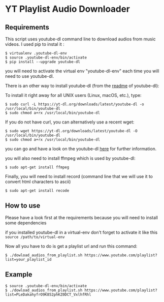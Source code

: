 # YT Playlist Audio Downloader
## Requirements
This script uses youtube-dl command line to download audios from music videos. I used pip to instal it :
```
$ virtualenv .youtube-dl-env
$ source .youtube-dl-env/bin/activate
$ pip install --upgrade youtube-dl
```
you will need to activate the virtual env "youtube-dl-env" each time you will need to use youtube-dl. 

There is an other way to install youtube-dl (from the [readme](https://github.com/rg3/youtube-dl/blob/master/README.md) of youtube-dl):

To install it right away for all UNIX users (Linux, macOS, etc.), type:

```
$ sudo curl -L https://yt-dl.org/downloads/latest/youtube-dl -o /usr/local/bin/youtube-dl
$ sudo chmod a+rx /usr/local/bin/youtube-dl
```

If you do not have curl, you can alternatively use a recent wget:
```
$ sudo wget https://yt-dl.org/downloads/latest/youtube-dl -O /usr/local/bin/youtube-dl
$ sudo chmod a+rx /usr/local/bin/youtube-dl
```

you can go and have a look on the youtube-dl [here](https://github.com/rg3/youtube-dl) for further information.

you will also need to install ffmpeg which is used by youtube-dl:
```
$ sudo apt-get install ffmpeg
```

Finally, you will need to install record (command line that we will use it to convert html characters to ascii)

```
$ sudo apt-get install recode
```

## How to use 
Please have a look first at the requirements because you will need to install some dependencies 

if you installed youtube-dl in a virtual-env don't forget to activate it like this ``` source /path/to/virtual-env```

Now all you have to do is get a playlist url and run this command:
```
$ ./dowload_audios_from_playlist.sh https://www.youtube.com/playlist?list=your_playlist_id
```
## Example

```
$ source .youtube-dl-env/bin/activate
$ ./dowload_audios_from_playlist.sh https://www.youtube.com/playlist?list=PLeDakahyfrO9K852phKZ0DCT_VxlhfRhl
```
